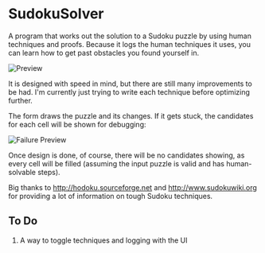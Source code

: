 # SudokuSolver

A program that works out the solution to a Sudoku puzzle by using human techniques and proofs.
Because it logs the human techniques it uses, you can learn how to get past obstacles you found yourself in.

![Preview](https://i.imgur.com/ERLFyc6.gif)

It is designed with speed in mind, but there are still many improvements to be had. I'm currently just trying to write each technique before optimizing further.

The form draws the puzzle and its changes. If it gets stuck, the candidates for each cell will be shown for debugging:

![Failure Preview](https://i.imgur.com/WE7UMun.png)

Once design is done, of course, there will be no candidates showing, as every cell will be filled (assuming the input puzzle is valid and has human-solvable steps).

Big thanks to http://hodoku.sourceforge.net and http://www.sudokuwiki.org for providing a lot of information on tough Sudoku techniques.

## To Do

1. A way to toggle techniques and logging with the UI